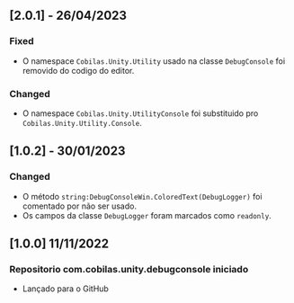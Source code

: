 ## [2.0.1] - 26/04/2023
### Fixed
- O namespace `Cobilas.Unity.Utility` usado na classe `DebugConsole` foi removido do codigo do editor.
### Changed
- O namespace `Cobilas.Unity.UtilityConsole` foi substituido pro `Cobilas.Unity.Utility.Console`.
## [1.0.2] - 30/01/2023
### Changed
- O método `string:DebugConsoleWin.ColoredText(DebugLogger)` foi comentado por não ser usado.
- Os campos da classe `DebugLogger` foram marcados como `readonly`.

## [1.0.0] 11/11/2022
### Repositorio com.cobilas.unity.debugconsole iniciado
- Lançado para o GitHub